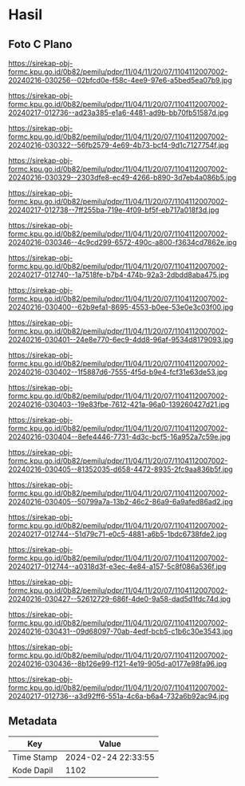 # Hasil

## Foto C Plano

https://sirekap-obj-formc.kpu.go.id/0b82/pemilu/pdpr/11/04/11/20/07/1104112007002-20240216-030256--02bfcd0e-f58c-4ee9-97e6-a5bed5ea07b9.jpg

https://sirekap-obj-formc.kpu.go.id/0b82/pemilu/pdpr/11/04/11/20/07/1104112007002-20240217-012736--ad23a385-e1a6-4481-ad9b-bb70fb51587d.jpg

https://sirekap-obj-formc.kpu.go.id/0b82/pemilu/pdpr/11/04/11/20/07/1104112007002-20240216-030322--56fb2579-4e69-4b73-bcf4-9d1c7127754f.jpg

https://sirekap-obj-formc.kpu.go.id/0b82/pemilu/pdpr/11/04/11/20/07/1104112007002-20240216-030329--2303dfe8-ec49-4266-b890-3d7eb4a086b5.jpg

https://sirekap-obj-formc.kpu.go.id/0b82/pemilu/pdpr/11/04/11/20/07/1104112007002-20240217-012738--7ff255ba-719e-4f09-bf5f-eb717a018f3d.jpg

https://sirekap-obj-formc.kpu.go.id/0b82/pemilu/pdpr/11/04/11/20/07/1104112007002-20240216-030346--4c9cd299-6572-490c-a800-f3634cd7862e.jpg

https://sirekap-obj-formc.kpu.go.id/0b82/pemilu/pdpr/11/04/11/20/07/1104112007002-20240217-012740--1a7518fe-b7b4-474b-92a3-2dbdd8aba475.jpg

https://sirekap-obj-formc.kpu.go.id/0b82/pemilu/pdpr/11/04/11/20/07/1104112007002-20240216-030400--62b9efa1-8695-4553-b0ee-53e0e3c03f00.jpg

https://sirekap-obj-formc.kpu.go.id/0b82/pemilu/pdpr/11/04/11/20/07/1104112007002-20240216-030401--24e8e770-6ec9-4dd8-96af-9534d8179093.jpg

https://sirekap-obj-formc.kpu.go.id/0b82/pemilu/pdpr/11/04/11/20/07/1104112007002-20240216-030402--1f5887d6-7555-4f5d-b9e4-fcf31e63de53.jpg

https://sirekap-obj-formc.kpu.go.id/0b82/pemilu/pdpr/11/04/11/20/07/1104112007002-20240216-030403--19e83fbe-7612-421a-96a0-139260427d21.jpg

https://sirekap-obj-formc.kpu.go.id/0b82/pemilu/pdpr/11/04/11/20/07/1104112007002-20240216-030404--8efe4446-7731-4d3c-bcf5-16a952a7c59e.jpg

https://sirekap-obj-formc.kpu.go.id/0b82/pemilu/pdpr/11/04/11/20/07/1104112007002-20240216-030405--81352035-d658-4472-8935-2fc9aa836b5f.jpg

https://sirekap-obj-formc.kpu.go.id/0b82/pemilu/pdpr/11/04/11/20/07/1104112007002-20240216-030405--50799a7a-13b2-46c2-86a9-6a9afed86ad2.jpg

https://sirekap-obj-formc.kpu.go.id/0b82/pemilu/pdpr/11/04/11/20/07/1104112007002-20240217-012744--51d79c71-e0c5-4881-a6b5-1bdc6738fde2.jpg

https://sirekap-obj-formc.kpu.go.id/0b82/pemilu/pdpr/11/04/11/20/07/1104112007002-20240217-012744--a0318d3f-e3ec-4e84-a157-5c8f086a536f.jpg

https://sirekap-obj-formc.kpu.go.id/0b82/pemilu/pdpr/11/04/11/20/07/1104112007002-20240216-030427--52612729-686f-4de0-9a58-dad5d1fdc74d.jpg

https://sirekap-obj-formc.kpu.go.id/0b82/pemilu/pdpr/11/04/11/20/07/1104112007002-20240216-030431--09d68097-70ab-4edf-bcb5-c1b6c30e3543.jpg

https://sirekap-obj-formc.kpu.go.id/0b82/pemilu/pdpr/11/04/11/20/07/1104112007002-20240216-030436--8b126e99-f121-4e19-905d-a0177e98fa96.jpg

https://sirekap-obj-formc.kpu.go.id/0b82/pemilu/pdpr/11/04/11/20/07/1104112007002-20240217-012736--a3d92ff6-551a-4c6a-b6a4-732a6b92ac94.jpg


## Metadata

| Key        | Value               |
| ---------- | ------------------- |
| Time Stamp | 2024-02-24 22:33:55 |
| Kode Dapil | 1102                |



